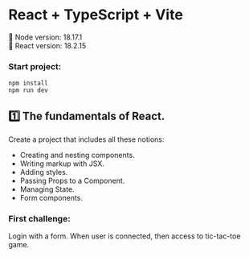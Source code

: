 # React + TypeScript + Vite

📀 Node version: 18.17.1  
📀 React version: 18.2.15

### Start project:

`npm install`  
`npm run dev`

## 1️⃣ The fundamentals of React.

Create a project that includes all these notions:

- Creating and nesting components.
- Writing markup with JSX.
- Adding styles.
- Passing Props to a Component.
- Managing State.
- Form components.

### First challenge:

Login with a form. When user is connected, then access to tic-tac-toe game.

